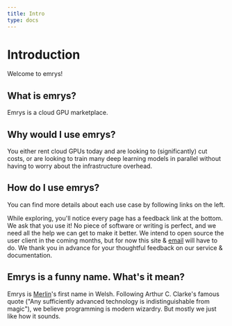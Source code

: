 ```yaml
---
title: Intro
type: docs
---
```


# Introduction

Welcome to emrys!

## What is emrys?
Emrys is a cloud GPU marketplace.


## Why would I use emrys?
You either rent cloud GPUs today and are looking to (significantly) cut costs, or are looking to train many deep learning models in parallel without having to worry about the infrastructure overhead.


## How do I use emrys?
You can find more details about each use case by following links on the left.

While exploring, you'll notice every page has a feedback link at the bottom.
We ask that you use it!
No piece of software or writing is perfect, and we need all the help we can get to make it better.
We intend to open source the user client in the coming months, but for now this site & [email](mailto:support@emrys.io) will have to do.
We thank you in advance for your thoughtful feedback on our service & documentation.

## Emrys is a funny name. What's it mean?
Emrys is <a target="_blank" href="https://en.wikipedia.org/wiki/Merlin">Merlin</a>'s first name in Welsh.
Following Arthur C. Clarke's famous quote ("Any sufficiently advanced technology is indistinguishable from magic"), we believe programming is modern wizardry.
But mostly we just like how it sounds.
